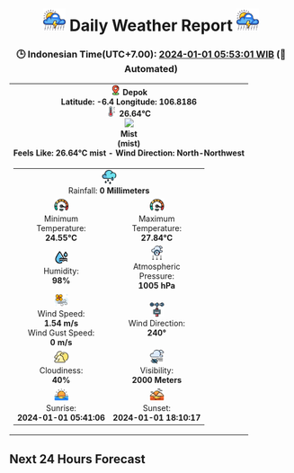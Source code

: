 # <h1 align='center'><img height='40' src='images/cloud.png'> Daily Weather Report <img height='40' src='images/cloud.png'></h1>
<h3 align='center'>🕒 Indonesian Time(UTC+7.00): <u>2024-01-01 05:53:01 WIB</u> (🤖Automated)</h3>

<table align='center'>
<tr>
<td align='center'><img src='images/placeholder.png' height='18'> <b>Depok</b><br><b>Latitude: -6.4 Longitude: 106.8186</b><br><img src='images/thermometer.png' height='18'> <b>26.64°C</b><br><img src='https://openweathermap.org/img/w/50d.png' height='50'><br><b>Mist</b><br><b>(mist)</b><br><b>Feels Like: 26.64°C mist - Wind Direction: North-Northwest</b></td>
</tr>
<td>
<table align=center>
<tr>
<td align=center colspan=2><img src=images/rain.png height=25><br>Rainfall: <b>0 Millimeters</b></td>
</tr>
<tr>
<td align='center'><img src='images/fast.png' height='25'><br>Minimum<br>Temperature:<br><b>24.55°C</b></td>
<td align='center'><img src='images/fast.png' height='25'><br>Maximum<br>Temperature:<br><b>27.84°C</b></td>
</tr>
<tr>
<td align='center'><img src='images/humidity.png' height='25'><br>Humidity:<br><b>98%</b></td>
<td align='center'><img src='images/atmospheric.png' height='25'><br>Atmospheric<br>Pressure:<br><b>1005 hPa</b></td>
</tr>
<tr>
<td align='center'><img src='images/air-flow.png' height='25'><br>Wind Speed:<br><b>1.54 m/s</b><br>Wind Gust Speed:<br><b>0 m/s</b></td>
<td align='center'><img src='images/anemometer.png' height='25'><br>Wind Direction:<br><b>240°</b></td>
</tr>
<tr>
<td align='center'><img src='images/cloudy.png' height='25'><br>Cloudiness:<br><b>40%</b></td>
<td align='center'><img src='images/low-visibility.png' height='25'><br>Visibility:<br><b>2000 Meters</b></td>
</tr>
<tr>
<td align='center'><img src='images/sunrise.png' height='25'><br>Sunrise:<br><b>2024-01-01 05:41:06</b></td>
<td align='center'><img src='images/sunsets.png' height='25'><br>Sunset:<br><b>2024-01-01 18:10:17</b></td>
</tr>
</table>
</table>
<h2>Next 24 Hours Forecast</h2>
<table>
<tr>
</tr>
</table>
